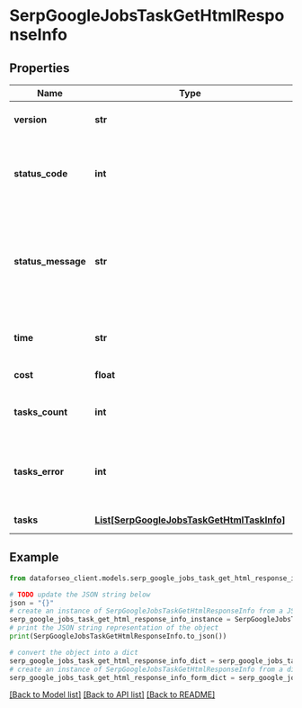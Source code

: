 # SerpGoogleJobsTaskGetHtmlResponseInfo


## Properties

Name | Type | Description | Notes
------------ | ------------- | ------------- | -------------
**version** | **str** | the current version of the API | [optional] 
**status_code** | **int** | general status code you can find the full list of the response codes here | [optional] 
**status_message** | **str** | general informational message you can find the full list of general informational messages here | [optional] 
**time** | **str** | total execution time, seconds | [optional] 
**cost** | **float** | total tasks cost, USD | [optional] 
**tasks_count** | **int** | the number of tasks in the tasks array | [optional] 
**tasks_error** | **int** | the number of tasks in the tasks array returned with an error | [optional] 
**tasks** | [**List[SerpGoogleJobsTaskGetHtmlTaskInfo]**](SerpGoogleJobsTaskGetHtmlTaskInfo.md) | array of tasks | [optional] 

## Example

```python
from dataforseo_client.models.serp_google_jobs_task_get_html_response_info import SerpGoogleJobsTaskGetHtmlResponseInfo

# TODO update the JSON string below
json = "{}"
# create an instance of SerpGoogleJobsTaskGetHtmlResponseInfo from a JSON string
serp_google_jobs_task_get_html_response_info_instance = SerpGoogleJobsTaskGetHtmlResponseInfo.from_json(json)
# print the JSON string representation of the object
print(SerpGoogleJobsTaskGetHtmlResponseInfo.to_json())

# convert the object into a dict
serp_google_jobs_task_get_html_response_info_dict = serp_google_jobs_task_get_html_response_info_instance.to_dict()
# create an instance of SerpGoogleJobsTaskGetHtmlResponseInfo from a dict
serp_google_jobs_task_get_html_response_info_form_dict = serp_google_jobs_task_get_html_response_info.from_dict(serp_google_jobs_task_get_html_response_info_dict)
```
[[Back to Model list]](../README.md#documentation-for-models) [[Back to API list]](../README.md#documentation-for-api-endpoints) [[Back to README]](../README.md)


